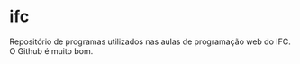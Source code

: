 # ifc
Repositório de programas utilizados nas aulas de programação web do IFC.
O Github é muito bom.
